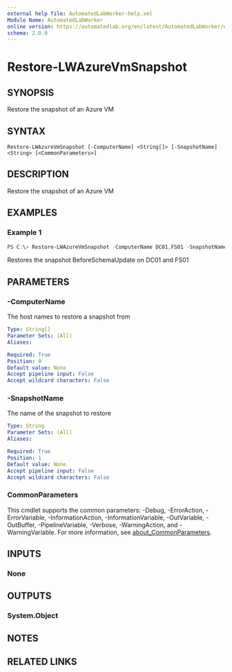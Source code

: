 ```yaml
---
external help file: AutomatedLabWorker-help.xml
Module Name: AutomatedLabWorker
online version: https://automatedlab.org/en/latest/AutomatedLabWorker/en-us/Restore-LWAzureVmSnapshot
schema: 2.0.0
---
```


# Restore-LWAzureVmSnapshot

## SYNOPSIS
Restore the snapshot of an Azure VM

## SYNTAX

```
Restore-LWAzureVmSnapshot [-ComputerName] <String[]> [-SnapshotName] <String> [<CommonParameters>]
```

## DESCRIPTION
Restore the snapshot of an Azure VM

## EXAMPLES

### Example 1
```powershell
PS C:\> Restore-LWAzureVmSnapshot -ComputerName DC01,FS01 -SnapshotName BeforeSchemaUpdate
```

Restores the snapshot BeforeSchemaUpdate on DC01 and FS01

## PARAMETERS

### -ComputerName
The host names to restore a snapshot from

```yaml
Type: String[]
Parameter Sets: (All)
Aliases:

Required: True
Position: 0
Default value: None
Accept pipeline input: False
Accept wildcard characters: False
```

### -SnapshotName
The name of the snapshot to restore

```yaml
Type: String
Parameter Sets: (All)
Aliases:

Required: True
Position: 1
Default value: None
Accept pipeline input: False
Accept wildcard characters: False
```

### CommonParameters
This cmdlet supports the common parameters: -Debug, -ErrorAction, -ErrorVariable, -InformationAction, -InformationVariable, -OutVariable, -OutBuffer, -PipelineVariable, -Verbose, -WarningAction, and -WarningVariable. For more information, see [about_CommonParameters](http://go.microsoft.com/fwlink/?LinkID=113216).

## INPUTS

### None
## OUTPUTS

### System.Object
## NOTES

## RELATED LINKS

